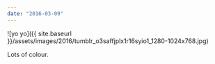 ```yaml
---
date: "2016-03-09"
---
```


![yo yo]({{ site.baseurl }}/assets/images/2016/tumblr_o3saffjplx1r16syio1_1280-1024x768.jpg)

Lots of colour.

